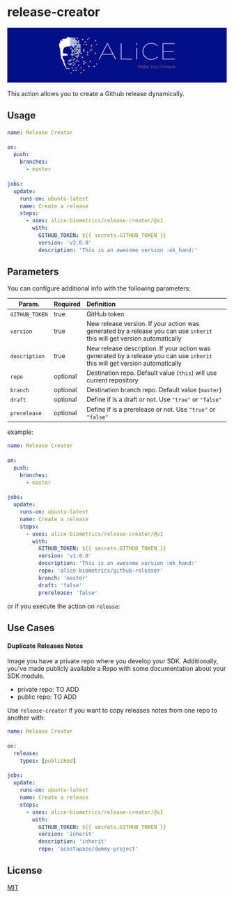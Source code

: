 # release-creator  
<img src="https://github.com/alice-biometrics/custom-emojis/blob/master/images/alice_header.png" width=auto>

This action allows you to create a Github release dynamically. 

## Usage

```yml
name: Release Creator

on:
  push:
    branches:
      - master

jobs:
  update:
    runs-on: ubuntu-latest
    name: Create a release
    steps:
      - uses: alice-biometrics/release-creator/@v1
        with:
          GITHUB_TOKEN: ${{ secrets.GITHUB_TOKEN }}
          version: 'v2.0.0'
          description: 'This is an awesome version :ok_hand:'
```


## Parameters

You can configure additional info with the following parameters:


| Param.          | Required | Definition                                                    | 
| -------------   | -------- |:--------------------------------------------------------------| 
| `GITHUB_TOKEN`  | true     | GitHub token                                                  | 
| `version`       | true     | New release version. If your action was generated by a release you can use `inherit` this will get version automatically |  
| `description`   | true     | New release description. If your action was generated by a release you can use `inherit` this will get version automatically                                        |   
| `repo`   | optional     | Destination repo. Default value (`this`) will use current repository  | 
| `branch` | optional     | Destination branch repo. Default value (`master`)| 
| `draft`  | optional     | Define if is a draft or not. Use `"true"` or `"false"` | 
| `prerelease` | optional     | Define if is a prerelease or not. Use `"true"` or `"false"`  | 


example:

```yml
name: Release Creator

on:
  push:
    branches:
      - master

jobs:
  update:
    runs-on: ubuntu-latest
    name: Create a release
    steps:
      - uses: alice-biometrics/release-creator/@v1
        with:
          GITHUB_TOKEN: ${{ secrets.GITHUB_TOKEN }}
          version: 'v1.0.0'
          description: 'This is an awesome version :ok_hand:'
          repo: 'alice-biometrics/github-releaser'
          branch: 'master'
          draft: 'false'
          prerelease: 'false'
```

or if you execute the action on `release`:


## Use Cases

#### Duplicate Releases Notes 

Image you have a private repo where you develop your SDK. Additionally, you've made publicly available a Repo with some documentation about your SDK module.

* private repo: TO ADD 
* public repo: TO ADD 

Use `release-creator` if you want to copy releases notes from one repo to another with:


```yml
name: Release Creator

on:
  release:
    types: [published]

jobs:
  update:
    runs-on: ubuntu-latest
    name: Create a release
    steps:
      - uses: alice-biometrics/release-creator/@v1
        with:
          GITHUB_TOKEN: ${{ secrets.GITHUB_TOKEN }}
          version: 'inherit'
          description: 'inherit'
          repo: 'acostapazo/dummy-project'
```



## License 

[MIT](LICENSE)

